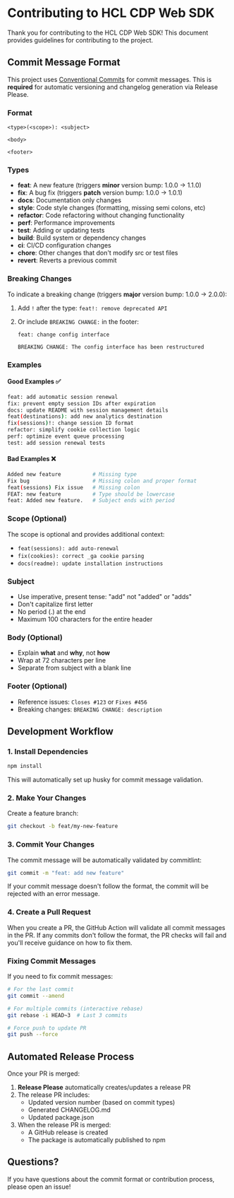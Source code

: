 # Contributing to HCL CDP Web SDK

Thank you for contributing to the HCL CDP Web SDK! This document provides guidelines for contributing to the project.

## Commit Message Format

This project uses [Conventional Commits](https://www.conventionalcommits.org/) for commit messages. This is **required** for automatic versioning and changelog generation via Release Please.

### Format

```
<type>(<scope>): <subject>

<body>

<footer>
```

### Types

- **feat**: A new feature (triggers **minor** version bump: 1.0.0 → 1.1.0)
- **fix**: A bug fix (triggers **patch** version bump: 1.0.0 → 1.0.1)
- **docs**: Documentation only changes
- **style**: Code style changes (formatting, missing semi colons, etc)
- **refactor**: Code refactoring without changing functionality
- **perf**: Performance improvements
- **test**: Adding or updating tests
- **build**: Build system or dependency changes
- **ci**: CI/CD configuration changes
- **chore**: Other changes that don't modify src or test files
- **revert**: Reverts a previous commit

### Breaking Changes

To indicate a breaking change (triggers **major** version bump: 1.0.0 → 2.0.0):

1. Add `!` after the type: `feat!: remove deprecated API`
2. Or include `BREAKING CHANGE:` in the footer:

   ```
   feat: change config interface

   BREAKING CHANGE: The config interface has been restructured
   ```

### Examples

#### Good Examples ✅

```bash
feat: add automatic session renewal
fix: prevent empty session IDs after expiration
docs: update README with session management details
feat(destinations): add new analytics destination
fix(sessions)!: change session ID format
refactor: simplify cookie collection logic
perf: optimize event queue processing
test: add session renewal tests
```

#### Bad Examples ❌

```bash
Added new feature          # Missing type
Fix bug                    # Missing colon and proper format
feat(sessions) Fix issue   # Missing colon
FEAT: new feature          # Type should be lowercase
feat: Added new feature.   # Subject ends with period
```

### Scope (Optional)

The scope is optional and provides additional context:

- `feat(sessions): add auto-renewal`
- `fix(cookies): correct _ga cookie parsing`
- `docs(readme): update installation instructions`

### Subject

- Use imperative, present tense: "add" not "added" or "adds"
- Don't capitalize first letter
- No period (.) at the end
- Maximum 100 characters for the entire header

### Body (Optional)

- Explain **what** and **why**, not **how**
- Wrap at 72 characters per line
- Separate from subject with a blank line

### Footer (Optional)

- Reference issues: `Closes #123` or `Fixes #456`
- Breaking changes: `BREAKING CHANGE: description`

## Development Workflow

### 1. Install Dependencies

```bash
npm install
```

This will automatically set up husky for commit message validation.

### 2. Make Your Changes

Create a feature branch:

```bash
git checkout -b feat/my-new-feature
```

### 3. Commit Your Changes

The commit message will be automatically validated by commitlint:

```bash
git commit -m "feat: add new feature"
```

If your commit message doesn't follow the format, the commit will be rejected with an error message.

### 4. Create a Pull Request

When you create a PR, the GitHub Action will validate all commit messages in the PR. If any commits don't follow the format, the PR checks will fail and you'll receive guidance on how to fix them.

### Fixing Commit Messages

If you need to fix commit messages:

```bash
# For the last commit
git commit --amend

# For multiple commits (interactive rebase)
git rebase -i HEAD~3  # Last 3 commits

# Force push to update PR
git push --force
```

## Automated Release Process

Once your PR is merged:

1. **Release Please** automatically creates/updates a release PR
2. The release PR includes:
   - Updated version number (based on commit types)
   - Generated CHANGELOG.md
   - Updated package.json
3. When the release PR is merged:
   - A GitHub release is created
   - The package is automatically published to npm

## Questions?

If you have questions about the commit format or contribution process, please open an issue!
